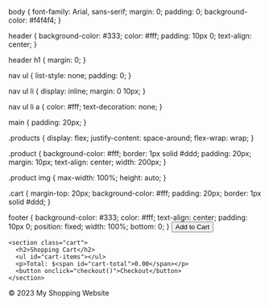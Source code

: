 body {
  font-family: Arial, sans-serif;
  margin: 0;
  padding: 0;
  background-color: #f4f4f4;
}

header {
  background-color: #333;
  color: #fff;
  padding: 10px 0;
  text-align: center;
}

header h1 {
  margin: 0;
}

nav ul {
  list-style: none;
  padding: 0;
}

nav ul li {
  display: inline;
  margin: 0 10px;
}

nav ul li a {
  color: #fff;
  text-decoration: none;
}

main {
  padding: 20px;
}

.products {
  display: flex;
  justify-content: space-around;
  flex-wrap: wrap;
}

.product {
  background-color: #fff;
  border: 1px solid #ddd;
  padding: 20px;
  margin: 10px;
  text-align: center;
  width: 200px;
}

.product img {
  max-width: 100%;
  height: auto;
}

.cart {
  margin-top: 20px;
  background-color: #fff;
  padding: 20px;
  border: 1px solid #ddd;
}

footer {
  background-color: #333;
  color: #fff;
  text-align: center;
  padding: 10px 0;
  position: fixed;
  width: 100%;
  bottom: 0;
}
        <button onclick="addToCart('Product 3', 25)">Add to Cart</button>
      </div>
    </section>

    <section class="cart">
      <h2>Shopping Cart</h2>
      <ul id="cart-items"></ul>
      <p>Total: $<span id="cart-total">0.00</span></p>
      <button onclick="checkout()">Checkout</button>
    </section>
  </main>

  <footer>
    <p>&copy; 2023 My Shopping Website</p>
  </footer>

  <script src="script.js"></script>
</body>
</html>
